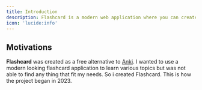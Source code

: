 ```yaml
---
title: Introduction
description: Flashcard is a modern web application where you can create and manage your flashcards.
icon: 'lucide:info'
---
```


## Motivations

**Flashcard** was created as a free alternative to [Anki](https://apps.ankiweb.net/). I wanted to use a modern looking flashcard application to learn various topics but was not able to find any thing that fit my needs. So i created Flashcard. This is how the project began in 2023.

